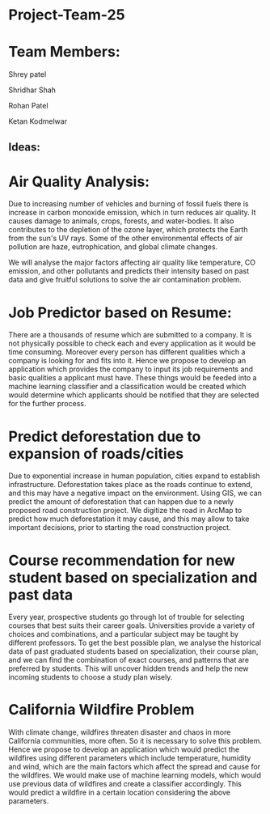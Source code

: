 # Project-Team-25
# Team Members:

Shrey patel

Shridhar Shah

Rohan Patel

Ketan Kodmelwar



## Ideas:

# Air Quality Analysis:

Due to increasing number of vehicles and burning of fossil fuels there is increase in carbon monoxide emission, which in turn reduces air quality. It causes damage to animals, crops, forests, and water-bodies. It also contributes to the depletion of the ozone layer, which protects the Earth from the sun's UV rays. Some of the other environmental effects of air pollution are haze, eutrophication, and global climate changes.   

We will analyse the major factors affecting air quality like temperature, CO emission, and other pollutants and predicts their intensity based on past data and give fruitful solutions to solve the air contamination problem. 

# Job Predictor based on Resume:
   
There are a thousands of resume which are submitted to a company. It is not physically possible to check each and every application as it would be time consuming. Moreover every person has different qualities which a company is looking for and fits into it.  Hence we propose to develop an application which provides the company to input its job requirements and basic qualities a applicant must have. These things would be feeded into a machine learning classifier and a classification would be created which would determine which applicants should be notified that they are selected for the further process. 

# Predict deforestation due to expansion of roads/cities

Due to exponential increase in human population, cities expand to establish infrastructure. Deforestation takes place as the roads continue to extend, and this may have a negative impact on the environment. Using GIS, we can predict the amount of deforestation that can happen due to a newly proposed road construction project. We digitize the road in ArcMap to predict how much deforestation it may cause, and this may allow to take important decisions, prior to starting the road construction project. 

# Course recommendation for new student based on specialization and past data

Every year, prospective students go through lot of trouble for selecting courses that best suits their career goals. Universities provide a variety of choices and combinations, and a particular subject may be taught by different professors. To get the best possible plan, we analyse the historical data of past graduated students based on specialization, their course plan, and we can find the combination of exact courses, and patterns that are preferred by students. This will uncover hidden trends and help the new incoming students to choose a study plan wisely.

# California Wildfire Problem

With climate change, wildfires threaten disaster and chaos in more California communities, more often. So it is necessary to solve this problem. Hence we propose to develop an application which would predict the wildfires using different parameters which include temperature, humidity and wind, which are the main factors which affect the spread and cause for the wildfires. We would make use of machine learning models, which would use previous data of wildfires and create a classifier accordingly. This would predict a wildfire in a certain location considering the above parameters.
